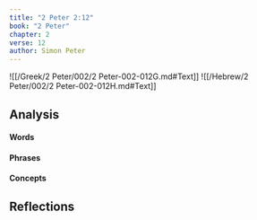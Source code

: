 ```yaml
---
title: "2 Peter 2:12"
book: "2 Peter"
chapter: 2
verse: 12
author: Simon Peter
---
```

![[/Greek/2 Peter/002/2 Peter-002-012G.md#Text]]
![[/Hebrew/2 Peter/002/2 Peter-002-012H.md#Text]]

## Analysis

#### Words

#### Phrases

#### Concepts

## Reflections
